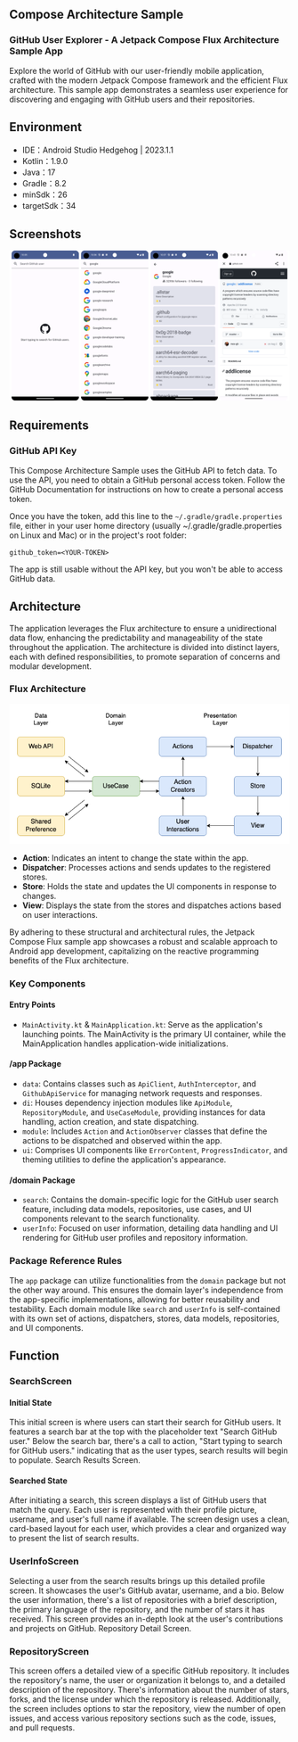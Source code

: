## Compose Architecture Sample

### GitHub User Explorer - A Jetpack Compose Flux Architecture Sample App

Explore the world of GitHub with our user-friendly mobile application, crafted with the modern Jetpack Compose framework and the efficient Flux architecture. This sample app demonstrates a seamless user experience for discovering and engaging with GitHub users and their repositories.

## Environment

* IDE：Android Studio Hedgehog | 2023.1.1
* Kotlin：1.9.0
* Java：17
* Gradle：8.2
* minSdk：26
* targetSdk：34

## Screenshots

![Screenshots](image/screenshots.png)

## Requirements

### GitHub API Key

This Compose Architecture Sample uses the GitHub API to fetch data. To use the API, you need to obtain a GitHub personal access token. Follow the GitHub Documentation for instructions on how to create a personal access token.

Once you have the token, add this line to the `~/.gradle/gradle.properties` file, either in your user home directory (usually ~/.gradle/gradle.properties on Linux and Mac) or in the project's root folder:

```
github_token=<YOUR-TOKEN>
```
The app is still usable without the API key, but you won't be able to access GitHub data.

## Architecture

The application leverages the Flux architecture to ensure a unidirectional data flow, enhancing the predictability and manageability of the state throughout the application. The architecture is divided into distinct layers, each with defined responsibilities, to promote separation of concerns and modular development.

### Flux Architecture

![Screenshots](image/flux.png)

- **Action**: Indicates an intent to change the state within the app.
- **Dispatcher**: Processes actions and sends updates to the registered stores.
- **Store**: Holds the state and updates the UI components in response to changes.
- **View**: Displays the state from the stores and dispatches actions based on user interactions.

By adhering to these structural and architectural rules, the Jetpack Compose Flux sample app showcases a robust and scalable approach to Android app development, capitalizing on the reactive programming benefits of the Flux architecture.

### Key Components

#### Entry Points
- `MainActivity.kt` & `MainApplication.kt`: Serve as the application's launching points. The MainActivity is the primary UI container, while the MainApplication handles application-wide initializations.

#### /app Package
- `data`: Contains classes such as `ApiClient`, `AuthInterceptor`, and `GithubApiService` for managing network requests and responses.
- `di`: Houses dependency injection modules like `ApiModule`, `RepositoryModule`, and `UseCaseModule`, providing instances for data handling, action creation, and state dispatching.
- `module`: Includes `Action` and `ActionObserver` classes that define the actions to be dispatched and observed within the app.
- `ui`: Comprises UI components like `ErrorContent`, `ProgressIndicator`, and theming utilities to define the application's appearance.

#### /domain Package
- `search`: Contains the domain-specific logic for the GitHub user search feature, including data models, repositories, use cases, and UI components relevant to the search functionality.
- `userInfo`: Focused on user information, detailing data handling and UI rendering for GitHub user profiles and repository information.

### Package Reference Rules
The `app` package can utilize functionalities from the `domain` package but not the other way around. This ensures the domain layer's independence from the app-specific implementations, allowing for better reusability and testability. Each domain module like `search` and `userInfo` is self-contained with its own set of actions, dispatchers, stores, data models, repositories, and UI components.

## Function

### SearchScreen

#### Initial State

This initial screen is where users can start their search for GitHub users. It features a search bar at the top with the placeholder text "Search GitHub user." Below the search bar, there's a call to action, "Start typing to search for GitHub users." indicating that as the user types, search results will begin to populate.
Search Results Screen.

#### Searched State

After initiating a search, this screen displays a list of GitHub users that match the query. Each user is represented with their profile picture, username, and user's full name if available. The screen design uses a clean, card-based layout for each user, which provides a clear and organized way to present the list of search results.

### UserInfoScreen

Selecting a user from the search results brings up this detailed profile screen. It showcases the user's GitHub avatar, username, and a bio. Below the user information, there's a list of repositories with a brief description, the primary language of the repository, and the number of stars it has received. This screen provides an in-depth look at the user's contributions and projects on GitHub.
Repository Detail Screen.

### RepositoryScreen

This screen offers a detailed view of a specific GitHub repository. It includes the repository's name, the user or organization it belongs to, and a detailed description of the repository. There's information about the number of stars, forks, and the license under which the repository is released. Additionally, the screen includes options to star the repository, view the number of open issues, and access various repository sections such as the code, issues, and pull requests.